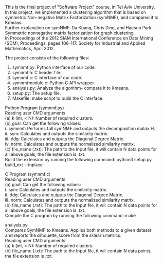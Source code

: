 This is the final project of "Software Project" course, in Tel Aviv University. </br>
In this project, we implemented a clustering algorithm that is based on symmetric Non-negative Matrix Factorization (symNMF), and compared it to Kmeans. </br>
Further explanation on symNMF: Da Kuang, Chris Ding, and Haesun Park. Symmetric nonnegative matrix factorization for graph clustering. </br>
In Proceedings of the 2012 SIAM International Conference on Data Mining (SDM), Proceedings, pages 106–117. Society for Industrial and Applied Mathematics, April 2012. 

The project consists of the following files:
1. symnmf.py: Python interface of our code.
2. symnmf.h: C header file.
3. symnmf.c: C interface of our code.
4. symnmfmodule.c: Python C API wrapper.
5. analysis.py: Analyze the algorithm- compare it to Kmeans.
6. setup.py: The setup file.
7. Makefile: make script to build the C interface.

Python Program (symnmf.py) </br>
Reading user CMD arguments: </br>
(a) k (int, < N): Number of required clusters. </br>
(b) goal: Can get the following values: </br> 
  i. symnmf: Performs full symNMF and outputs the decomposition matrix H. </br>
  ii. sym: Calculates and outputs the similarity matrix. </br>
  iii. ddg: Calculates and outputs the Diagonal Degree Matrix. </br>
  iv. norm: Calculates and outputs the normalized similarity matrix. </br>
(c) file_name (.txt): The path to the Input file, it will contain N data points for all above goals, the file extension is .txt. </br>
Build the extension by running the following command: python3 setup.py build_ext --inplace

C Program (symnmf.c) </br>
Reading user CMD arguments: </br>
(a) goal: Can get the following values: </br>
  i. sym: Calculates and outputs the similarity matrix. </br>
  ii. ddg: Calculates and outputs the Diagonal Degree Matrix. </br>
  iii. norm: Calculates and outputs the normalized similarity matrix. </br>
(b) file_name (.txt): The path to the Input file, it will contain N data points for all above goals, the file extension is .txt. </br>
Compile the C program by running the following command: make 

analysis.py </br>
Compares SymNMF to Kmeans. Applies both methods to a given dataset and reports the silhouette_score from the sklearn.metrics. </br>
Reading user CMD arguments: </br>
(a) k (int, < N): Number of required clusters. </br>
(b) file_name (.txt): The path to the Input file, it will contain N data points, the file extension is .txt.
